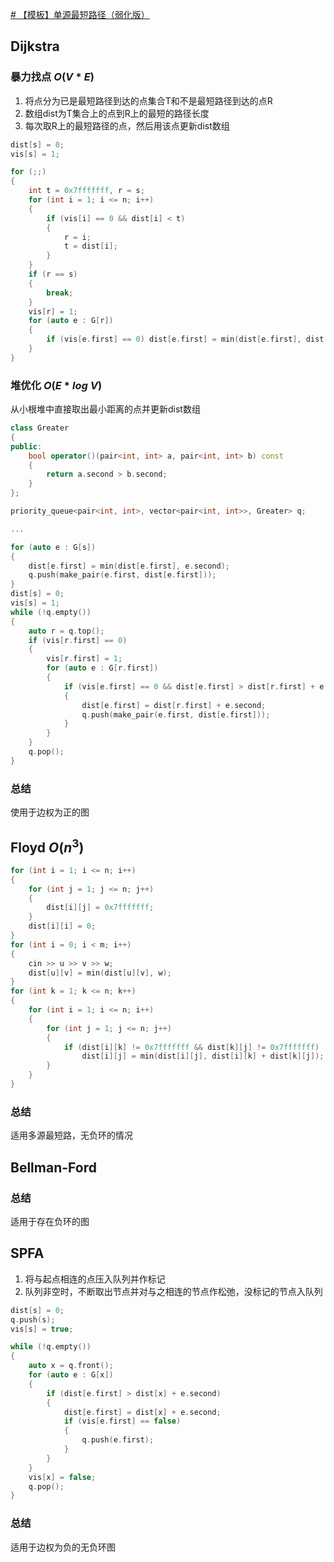 
[# 【模板】单源最短路径（弱化版）](https://www.luogu.com.cn/problem/P3371)

## Dijkstra

### 暴力找点 $O(V*E)$

1. 将点分为已是最短路径到达的点集合T和不是最短路径到达的点R
2. 数组dist为T集合上的点到R上的最短的路径长度
3. 每次取R上的最短路径的点，然后用该点更新dist数组
```c++
dist[s] = 0;
vis[s] = 1;

for (;;)
{
	int t = 0x7fffffff, r = s;
	for (int i = 1; i <= n; i++)
	{
		if (vis[i] == 0 && dist[i] < t)
		{
			r = i;
			t = dist[i];
		}
	}
	if (r == s)
	{
		break;
	}
	vis[r] = 1;
	for (auto e : G[r])
	{
		if (vis[e.first] == 0) dist[e.first] = min(dist[e.first], dist[r] + e.second);
	}
}
```

### 堆优化 $O(E*log\ V)$

从小根堆中直接取出最小距离的点并更新dist数组
```c++
class Greater
{
public:
    bool operator()(pair<int, int> a, pair<int, int> b) const
    {
        return a.second > b.second;
    }
};

priority_queue<pair<int, int>, vector<pair<int, int>>, Greater> q;

...

for (auto e : G[s])
{
	dist[e.first] = min(dist[e.first], e.second);
	q.push(make_pair(e.first, dist[e.first]));
}
dist[s] = 0;
vis[s] = 1;
while (!q.empty())
{
	auto r = q.top();
	if (vis[r.first] == 0)
	{
		vis[r.first] = 1;
		for (auto e : G[r.first])
		{
			if (vis[e.first] == 0 && dist[e.first] > dist[r.first] + e.second)
			{
				dist[e.first] = dist[r.first] + e.second;
				q.push(make_pair(e.first, dist[e.first]));
			}
		}
	}
	q.pop();
}
```

### 总结

使用于边权为正的图

## Floyd  $O(n^3)$

```c++
for (int i = 1; i <= n; i++)
{
	for (int j = 1; j <= n; j++)
	{
		dist[i][j] = 0x7fffffff;
	}
	dist[i][i] = 0;
}
for (int i = 0; i < m; i++)
{
	cin >> u >> v >> w;
	dist[u][v] = min(dist[u][v], w);
}
for (int k = 1; k <= n; k++)
{
	for (int i = 1; i <= n; i++)
	{
		for (int j = 1; j <= n; j++)
		{
			if (dist[i][k] != 0x7fffffff && dist[k][j] != 0x7fffffff)
				dist[i][j] = min(dist[i][j], dist[i][k] + dist[k][j]);
		}
	}
}
```

### 总结

适用多源最短路，无负环的情况

## Bellman-Ford

### 总结

适用于存在负环的图

## SPFA

1. 将与起点相连的点压入队列并作标记
2. 队列非空时，不断取出节点并对与之相连的节点作松弛，没标记的节点入队列

```c++
dist[s] = 0;
q.push(s);
vis[s] = true;

while (!q.empty())
{
	auto x = q.front();
	for (auto e : G[x])
	{
		if (dist[e.first] > dist[x] + e.second)
		{
			dist[e.first] = dist[x] + e.second;
			if (vis[e.first] == false)
			{
				q.push(e.first);
			}
		}
	}
	vis[x] = false;
	q.pop();
}
```

### 总结

适用于边权为负的无负环图

